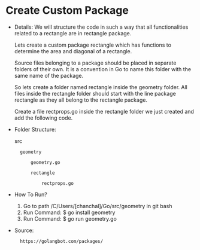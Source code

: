 # Create Custom Package

* Details: We will structure the code in such a way that all functionalities related to a rectangle are in rectangle package.

    Lets create a custom package rectangle which has functions to determine the area and diagonal of a rectangle.

    Source files belonging to a package should be placed in separate folders of their own. It is a convention in Go to name this folder       with the same name of the package.

    So lets create a folder named rectangle inside the geometry folder. All files inside the rectangle folder should start with the line       package rectangle as they all belong to the rectangle package.

    Create a file rectprops.go inside the rectangle folder we just created and add the following code.

* Folder Structure:    
    
    src
        
        geometry
            
            geometry.go
            
            rectangle
                
                rectprops.go
                     
* How To Run?
    1. Go to path /C/Users/[chanchal]/Go/src/geometry in git bash
    2. Run Command: $ go install geometry
    3. Run Command: $ go run geometry.go
    
* Source:
    
        https://golangbot.com/packages/


                     
              
